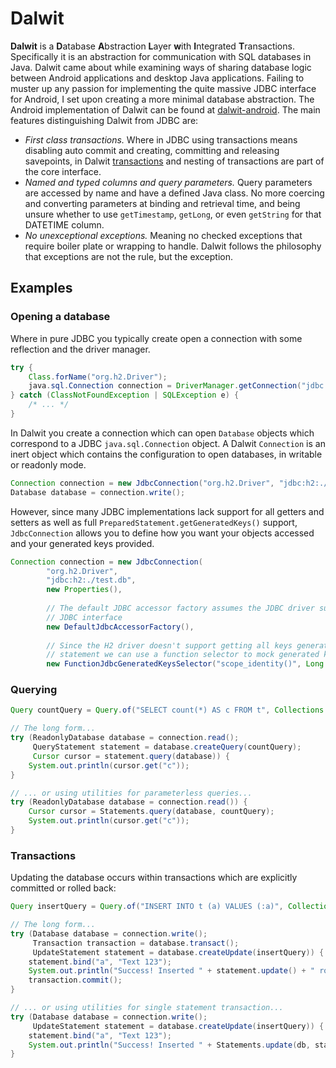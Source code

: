 # Dalwit

**Dalwit** is a <b>D</b>atabase <b>A</b>bstraction <b>L</b>ayer <b>w</b>ith <b>I</b>ntegrated <b>T</b>ransactions. Specifically it is an abstraction for communication with SQL databases in Java. Dalwit came about while examining ways of sharing database logic between Android applications and desktop Java applications. Failing to muster up any passion for implementing the quite massive JDBC interface for Android, I set upon creating a more minimal database abstraction. The Android implementation of Dalwit can be found at [dalwit-android](//github.com/cattuz/dalwit-android). The main features distinguishing Dalwit from JDBC are:

 * *First class transactions.* Where in JDBC using transactions means disabling auto commit and creating, committing and releasing savepoints, in Dalwit [transactions](#transactions) and nesting of transactions are part of the core interface.
 * *Named and typed columns and query parameters.* Query parameters are accessed by name and have a defined Java class. No more coercing and converting parameters at binding and retrieval time, and being unsure whether to use `getTimestamp`, `getLong`, or even `getString` for that DATETIME column.
 * *No unexceptional exceptions.* Meaning no checked exceptions that require boiler plate or wrapping to handle. Dalwit follows the philosophy that exceptions are not the rule, but the exception.

## Examples

### Opening a database

Where in pure JDBC you typically create open a connection with some reflection and the driver manager.

```java
try {
    Class.forName("org.h2.Driver");
    java.sql.Connection connection = DriverManager.getConnection("jdbc:h2:./test.db");
} catch (ClassNotFoundException | SQLException e) {
    /* ... */
}
```

In Dalwit you create a connection which can open `Database` objects which correspond to a JDBC `java.sql.Connection` object. A Dalwit `Connection` is an inert object which contains the configuration to open databases, in writable or readonly mode. 

```java
Connection connection = new JdbcConnection("org.h2.Driver", "jdbc:h2:./test.db");
Database database = connection.write();
```

However, since many JDBC implementations lack support for all getters and setters as well as full `PreparedStatement.getGeneratedKeys()` support, `JdbcConnection` allows you to define how you want your objects accessed and your generated keys provided.

```java
Connection connection = new JdbcConnection(
        "org.h2.Driver",
        "jdbc:h2:./test.db",
        new Properties(),
        
        // The default JDBC accessor factory assumes the JDBC driver supports all getters and setters in the
        // JDBC interface
        new DefaultJdbcAccessorFactory(),
        
        // Since the H2 driver doesn't support getting all keys generated by an insert
        // statement we can use a function selector to mock generated key support.
        new FunctionJdbcGeneratedKeysSelector("scope_identity()", Long.TYPE));
```

### Querying 

```java
Query countQuery = Query.of("SELECT count(*) AS c FROM t", Collections.singletonMap("c", Long.TYPE));

// The long form...
try (ReadonlyDatabase database = connection.read();
     QueryStatement statement = database.createQuery(countQuery);
     Cursor cursor = statement.query(database)) {
    System.out.println(cursor.get("c"));
}

// ... or using utilities for parameterless queries...
try (ReadonlyDatabase database = connection.read()) {
    Cursor cursor = Statements.query(database, countQuery);
    System.out.println(cursor.get("c"));
}
```

### <a name="transactions">Transactions</a>

Updating the database occurs within transactions which are explicitly committed or rolled back:

```java
Query insertQuery = Query.of("INSERT INTO t (a) VALUES (:a)", Collections.singletonMap("a", String.class));

// The long form...
try (Database database = connection.write();
     Transaction transaction = database.transact();
     UpdateStatement statement = database.createUpdate(insertQuery)) {
    statement.bind("a", "Text 123");
    System.out.println("Success! Inserted " + statement.update() + " rows");
    transaction.commit();
}

// ... or using utilities for single statement transaction...
try (Database database = connection.write();
     UpdateStatement statement = database.createUpdate(insertQuery)) {
    statement.bind("a", "Text 123");
    System.out.println("Success! Inserted " + Statements.update(db, statement) + " rows");
}
```
